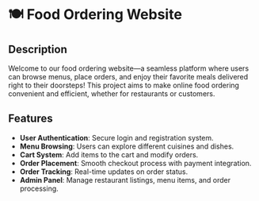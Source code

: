 # 🍽️ Food Ordering Website

## Description
Welcome to our food ordering website—a seamless platform where users can browse menus, place orders, and enjoy their favorite meals delivered right to their doorsteps! This project aims to make online food ordering convenient and efficient, whether for restaurants or customers.

## Features
- **User Authentication**: Secure login and registration system.
- **Menu Browsing**: Users can explore different cuisines and dishes.
- **Cart System**: Add items to the cart and modify orders.
- **Order Placement**: Smooth checkout process with payment integration.
- **Order Tracking**: Real-time updates on order status.
- **Admin Panel**: Manage restaurant listings, menu items, and order processing.